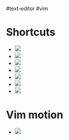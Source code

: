 #text-editor #vim 

# Shortcuts
- ![](Pasted%20image%2020240819131458.png)
- ![](Pasted%20image%2020240819132148.png)
- ![](Pasted%20image%2020240819132405.png)
- ![](Pasted%20image%2020240819132431.png)
- ![](Pasted%20image%2020240819133024.png)
- ![](Pasted%20image%2020240819133250.png)
- ![](Pasted%20image%2020240819133802.png)
# Vim motion
- ![](Pasted%20image%2020240819134203.png)